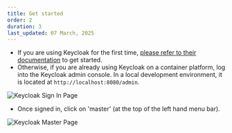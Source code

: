 ```yaml
---
title: Get started
order: 2
duration: 3
last_updated: 07 March, 2025
---
```


* If you are using Keycloak for the first time, [please refer to their documentation](https://www.keycloak.org/documentation) to get started.
* Otherwise, if you are already using Keycloak on a container platform, log into the Keycloak admin console. In a local development environment, it is located at `http://localhost:8080/admin`.

![Keycloak Sign In Page](/assets/images/connect-with-keycloak/keycloak-signin-page.png)

* Once signed in, click on 'master' (at the top of the left hand menu bar).

![Keycloak Master Page](/assets/images/connect-with-keycloak/keycloak-master-realm-page.png)